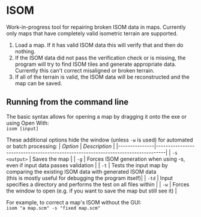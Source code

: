 # ISOM

Work-in-progress tool for repairing broken ISOM data in maps. Currently only maps that have completely valid isometric terrain are supported.

1. Load a map. If it has valid ISOM data this will verify that and then do nothing.
2. If the ISOM data did not pass the verification check or is missing, the program will try to find ISOM tiles and generate appropriate data. Currently this can't correct misaligned or broken terrain.
3. If all of the terrain is valid, the ISOM data will be reconstructed and the map can be saved.

## Running from the command line

The basic syntax allows for opening a map by dragging it onto the exe or using Open With:  
`isom [input]`

These additional options hide the window (unless `-w` is used) for automated or batch processing:
| _Option_      | _Description_                                                                    |
|---------------|----------------------------------------------------------------------------------|
| `-s <output>` | Saves the map                                                                    |
| `-g`          | Forces ISOM generation when using -s, even if input data passes validation       |
| `-t`          | Tests the input map by comparing the existing ISOM data with generated ISOM data<br>(this is mostly useful for debugging the program itself)|
| `-td`         | Input specifies a directory and performs the test on all files within            |
| `-w`          | Forces the window to open (e.g. if you want to save the map but still see it)    |

For example, to correct a map's ISOM without the GUI:  
`isom "a map.scm" -s "fixed map.scm"`
